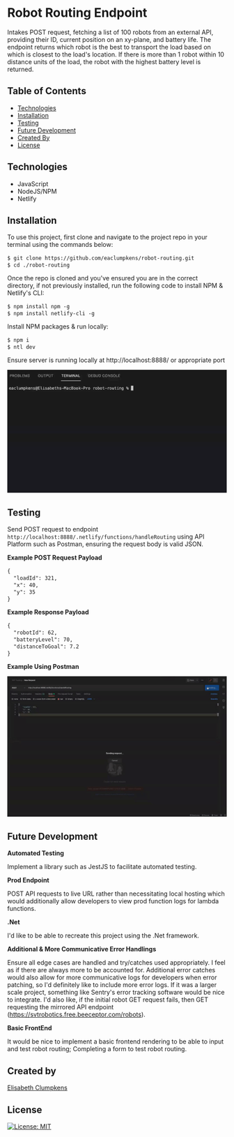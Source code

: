 # Robot Routing Endpoint
Intakes POST request, fetching a list of 100 robots from an external API, providing their ID, current position on an xy-plane, and battery life. The endpoint returns which robot is the best to transport the load based on which is closest to the load's location. If there is more than 1 robot within 10 distance units of the load, the robot with the highest battery level is returned.

## Table of Contents

- [Technologies](#technologies)
- [Installation](#installation)
- [Testing](#testing)
- [Future Development](#future-development)
- [Created By](#created-by)
- [License](#license)

## Technologies

- JavaScript
- NodeJS/NPM
- Netlify

## Installation

To use this project, first clone and navigate to the project repo in your terminal using the commands below:

```
$ git clone https://github.com/eaclumpkens/robot-routing.git
$ cd ./robot-routing
```

Once the repo is cloned and you've ensured you are in the correct directory, if not previously installed, run the following code to install NPM & Netlify's CLI:

```
$ npm install npm -g
$ npm install netlify-cli -g
```

Install NPM packages & run locally:

```
$ npm i
$ ntl dev
```

Ensure server is running locally at http://localhost:8888/ or appropriate port

![Run Locally](media/localhost.gif)

## Testing

Send POST request to endpoint ```http://localhost:8888/.netlify/functions/handleRouting``` using API Platform such as Postman, ensuring the request body is valid JSON.

**Example POST Request Payload**
```
{
  "loadId": 321,
  "x": 40,
  "y": 35
}
```

**Example Response Payload**
```
{
  "robotId": 62,
  "batteryLevel": 70,
  "distanceToGoal": 7.2
}
```

**Example Using Postman**

![Postman](media/postman.gif)

## Future Development

**Automated Testing**

Implement a library such as JestJS to facilitate automated testing. 

**Prod Endpoint**

POST API requests to live URL rather than necessitating local hosting which would additionally allow developers to 
view prod function logs for lambda functions.

**.Net**

I'd like to be able to recreate this project using the .Net framework.

**Additional & More Communicative Error Handlings**

Ensure all edge cases are handled and try/catches used appropriately. I feel as if there are always more to be accounted for. 
Additional error catches would also allow for more communicative logs for developers when error patching, so I'd definitely like
to include more error logs. If it was a larger scale project, something like Sentry's error tracking software would be nice to 
integrate. I'd also like, if the initial robot GET request fails, then GET requesting the mirrored API endpoint (https://svtrobotics.free.beeceptor.com/robots).

**Basic FrontEnd**

It would be nice to implement a basic frontend rendering to be able to input and test robot routing; Completing a form
to test robot routing.

## Created by

[Elisabeth Clumpkens](mailto:eaclumpkens@gmail.com)

## License

[![License: MIT](https://img.shields.io/badge/License-MIT-yellow.svg)](https://opensource.org/licenses/MIT)
